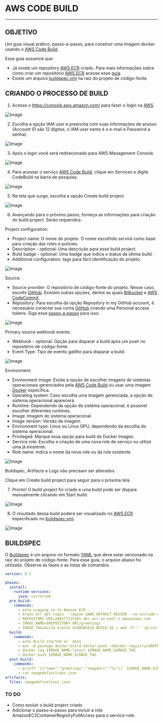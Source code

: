# AWS CODE BUILD
---

## OBJETIVO

Um guia visual prático, passo-a-passo, para construir uma imagem docker usando o [AWS Code Build](https://aws.amazon.com/codebuild/).

Esse guia assumirá que:
* Já existe um repository [AWS ECR](https://aws.amazon.com/ecr/) criado. Para mais informações sobre como criar um repositório [AWS ECR](https://aws.amazon.com/ecr/) acesse esse [guia](../ecr/README.md).
* Existe um arquivo [buildspec.yml](#BUILDSPEC) na raiz do projeto de código-fonte.



## CRIANDO O PROCESSO DE BUILD

1. Acesse o https://console.aws.amazon.com/ para fazer o login na [AWS](https://aws.amazon.com/).

![Image](images/1.png)

2. Escolha a opção IAM user e preencha com suas informações de acesso (Account ID são 12 dígitos, o IAM user name é o e-mail e Password a senha).

![Image](images/2.png)

3. Após o login você será redirecionado para AWS Management Console.

![Image](images/3.png)

4. Para acessar o serviço [AWS Code Build](https://aws.amazon.com/codebuild/), clique em Services e digite CodeBuild na barra de pesquisa.

![Image](images/4.png)

5. Na tela que surge, escolha a opção Create build project.

![Image](images/5.png)

6. Avançando para o próximo passo, forneça as informações para criação do build project. Serão requeridos:

Project configuration:
* Project name: O nome do projeto. O nome escolhido servirá como base para criação das roles e policies.
* Description - optional: Uma descrição para esse build project.
* Build badge - optional: Uma badge que indica o status da última build.
* Additional configuration: tags para fácil identificação do projeto.

![Image](images/6.1.png)

Source: 
* Source provider: O repositório de código-fonte do projeto. Nesse caso, escolhi [GitHub](https://github.com/). Existem outras opções, dentre as quais [Bitbucket](https://bitbucket.com/) e [AWS CodeCommit](https://aws.amazon.com/codecommit/). 
* Repository: Para escolha da opção Repository in my GitHub account, é necessário conectar sua conta [GitHub](https://github.com/) criando uma Personal access tokens. Siga esse [passo-a-passo](https://docs.aws.amazon.com/codepipeline/latest/userguide/GitHub-authentication.html) para isso.

![Image](images/6.2.png)

Primary source webhook events:
* Webhook - optional: Opção para disparar a build após um push no repositório de código-fonte.
* Event Type: Tipo de evento gatilho para disparar a build.

![Image](images/6.3.png)

Environment:
* Environment image: Existe a opção de escolher imagens de sistemas operacionais gerenciados pela [AWS Code Build](https://aws.amazon.com/codebuild/) ou usar uma imagem [Docker](https://docs.docker.com/) específica.
* Operating system: Caso escolha uma imagem gerenciada, a opção de sistema operacional aparecerá.
* Runtime: Dependendo da opção de sistema operacional, é possível escolher diferentes runtimes.
* Image: Imagem do sistema operacional.
* Image version: Versão da imagem.
* Environment type: Linux ou Linux GPU, dependendo da escolha do sistema operacional.
* Privileged: Marque essa opção para build de Docker Images.
*  Service role: Escolha a criação de uma nova role de serviço ou utilize uma já existente.
*  Role name: Indica o nome da nova role ou da role existente.

![Image](images/6.4.png)

Buildspec, Artifacts e Logs não precisam ser alterados.

Clique em Create build project para seguir para o próxima tela.

7. Pronto! O build project foi criado e uma build pode ser dispara manualmente clicando em Start build.

![Image](images/7.png)

8. O resultado dessa build poderá ser visualizado no [AWS ECR](https://aws.amazon.com/ecr/) especificado no [buildspec.yml](#BUILDSPEC).

![Image](images/8.png)



## BUILDSPEC

O [Buildspec](https://docs.aws.amazon.com/codebuild/latest/userguide/build-spec-ref.html) é um arquivo no formato [YAML](https://yaml.org/) que deve estar versionado na raiz do projeto de código-fonte. Para esse guia, o arquivo abaixo foi utilizado. Observe as fases e as listas de comandos.

```yaml
version: 0.2

phases:
  install:
    runtime-versions:
      java: corretto8
  pre_build:
    commands:
      - echo Logging in to Amazon ECR...
      - $(aws ecr get-login --region $AWS_DEFAULT_REGION --no-include-email)
      - REPOSITORY_URI=248277115365.dkr.ecr.us-east-1.amazonaws.com
      - IMAGE_NAME=$REPOSITORY_URI/greetings
      - IMAGE_TAG=build-$(echo $CODEBUILD_BUILD_ID | awk -F":" '{print $2}')
  build:
    commands:
      - echo Build started on `date`
      - mvn -B package docker:build docker:push -Ddocker.registry=$REPOSITORY_URI
      - docker tag $IMAGE_NAME:latest $IMAGE_NAME:$IMAGE_TAG
      - docker push $IMAGE_NAME:$IMAGE_TAG
  post_build:
    commands:
      - printf '[{"name":"greetings","imageUri":"%s"}]' $IMAGE_NAME:$IMAGE_TAG > imagedefinitions.json
      - cat imagedefinitions.json
artifacts:
  files: imagedefinitions.json
```


### TO DO

* Como excluir o build project criado
* Adicionar o passo-a-passo para incluir a role AmazonEC2ContainerRegistryFullAccess para o service-role.
